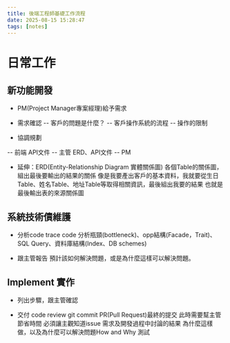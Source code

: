 ```yaml
---
title: 後端工程師基礎工作流程
date: 2025-08-15 15:28:47
tags: [notes]
---
```


# 日常工作

## 新功能開發

* PM(Project Manager專案經理)給予需求

* 需求確認
-- 客戶的問題是什麼？
-- 客戶操作系統的流程
-- 操作的限制

* 協調規劃

-- 前端 API文件
-- 主管 ERD、API文件
-- PM

* 延伸：ERD(Entity-Relationship Diagram 實體關係圖)
各個Table的關係圖，組出最後要輸出的結果的關係
像是我要產出客戶的基本資料，我就要從生日Table、姓名Table、地址Table等取得相關資訊，最後組出我要的結果
也就是最後輸出表的來源關係圖

## 系統技術債維護

* 分析code trace code
分析瓶頸(bottleneck)、opp結構(Facade，Trait)、SQL Query、資料庫結構(Index、DB schemes)

* 跟主管報告
預計該如何解決問題，或是為什麼這樣可以解決問題。

## Implement 實作

* 列出步驟，跟主管確認

* 交付 code review 
git commit 
PR(Pull Request)最終的提交
此時需要幫主管節省時間
必須讓主觀知道issue 需求及開發過程中討論的結果
為什麼這樣做，以及為什麼可以解決問題How and Why
測試